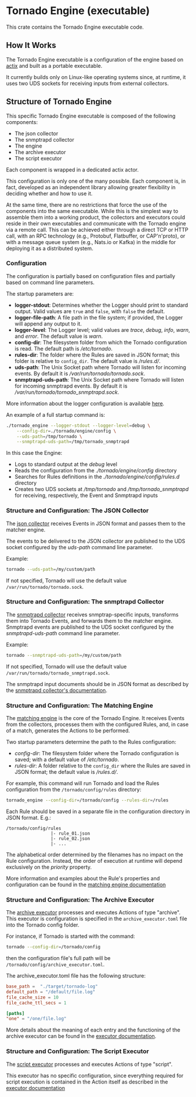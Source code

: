 # Tornado Engine (executable)

This crate contains the Tornado Engine executable code.

## How It Works

The Tornado Engine executable is a configuration of the engine based on [actix](https://github.com/actix/actix) and 
built as a portable executable.

It currently builds only on Linux-like operating systems since, at runtime, it uses two UDS sockets
for receiving inputs from external collectors.


## Structure of Tornado Engine

This specific Tornado Engine executable is composed of the following components:
- The json collector 
- The snmptrapd collector
- The engine 
- The archive executor
- The script executor
    
Each component is wrapped in a dedicated actix actor.
 
This configuration is only one of the many possible.  Each component is, in fact, developed as an
independent library allowing greater flexibility in deciding whether and how to use it.

At the same time, there are no restrictions that force the use of the components into the same
executable.  While this is the simplest way to assemble them into a working product, the
collectors and executors could reside in their own executables and communicate with the Tornado
engine via a remote call.  This can be achieved either through a direct TCP or HTTP call, with
an RPC technology (e.g., Protobuf, Flatbuffer, or CAP'n'proto), or with a message queue
system (e.g., Nats.io or Kafka) in the middle for deploying it as a distributed system.



### Configuration

The configuration is partially based on configuration files and partially based on
command line parameters.

The startup parameters are:
- __logger-stdout__:  Determines whether the Logger should print to standard output. 
  Valid values are `true` and `false`, with `false` the default.
- __logger-file-path__:  A file path in the file system; if provided, the Logger will 
  append any output to it.
- __logger-level__:  The Logger level; valid values are _trace_, _debug_, _info_, _warn_, and
  _error_.  The default value is _warn_.
- __config-dir__:  The filesystem folder from which the Tornado configuration is read.
  The default path is _/etc/tornado_.
- __rules-dir__:  The folder where the Rules are saved in JSON format; 
  this folder is relative to `config_dir`.  The default value is _/rules.d/_.
- __uds-path__:  The Unix Socket path where Tornado will listen for incoming events.
  By default it is _/var/run/tornado/tornado.sock_.
- __snmptrapd-uds-path__:  The Unix Socket path where Tornado will listen for incoming snmptrapd events.
  By default it is _/var/run/tornado/tornado_snmptrapd.sock_.
  
More information about the logger configuration is available [here](../../../common/logger/doc/README.md).

An example of a full startup command is:
```bash
./tornado_engine --logger-stdout --logger-level=debug \
    --config-dir=./tornado/engine/config \
    --uds-path=/tmp/tornado \
    --snmptrapd-uds-path=/tmp/tornado_snmptrapd
```

In this case the Engine:
- Logs to standard output at the _debug_ level
- Reads the configuration from the _./tornado/engine/config_ directory
- Searches for Rules definitions in the _./tornado/engine/config/rules.d_ directory
- Creates two UDS sockets at _/tmp/tornado_ and _/tmp/tornado_snmptrapd_ for receiving,
  respectively, the Event and Snmptrapd inputs  



### Structure and Configuration: The JSON Collector

The [json collector](../../../collector/json/doc/README.md)
receives Events in JSON format and passes them to the matcher engine.

The events to be delivered to the JSON collector are published to the UDS socket
configured by the _uds-path_ command line parameter.

Example:
```bash
tornado --uds-path=/my/custom/path
```   

If not specified, Tornado will use the default value `/var/run/tornado/tornado.sock`.



### Structure and Configuration:  The snmptrapd Collector

The [snmptrapd collector](../../../collector/snmptrapd/doc/README.md) receives snmptrap-specific
inputs, transforms them into Tornado Events, and forwards them to the matcher engine.  Snmptrapd
events are published to the UDS socket configured by the _snmptrapd-uds-path_ command line
parameter.

Example:
```bash
tornado --snmptrapd-uds-path=/my/custom/path
```   

If not specified, Tornado will use the default value `/var/run/tornado/tornado_snmptrapd.sock`.

The snmptrapd input documents should be in JSON format as described by the 
[snmptrapd collector's documentation](../../../collector/snmptrapd/doc/README.md).



### Structure and Configuration:  The Matching Engine

The [matching engine](../../../engine/matcher/doc/README.md) is the core of the Tornado Engine.
It receives Events from the collectors, 
processes them with the configured Rules, and, in case of a match, generates the Actions to be 
performed.  

Two startup parameters determine the path to the Rules configuration:
- _config-dir_:  The filesystem folder where the Tornado configuration is saved; 
  with a default value of _/etc/tornado_.
- _rules-dir_:  A folder relative to the `config_dir` where the Rules are saved in JSON format; 
  the default value is _/rules.d/_.

For example, this command will run Tornado and load the Rules configuration from the 
`/tornado/config/rules` directory:
```bash
tornado_engine --config-dir=/tornado/config --rules-dir=/rules
```  

Each Rule should be saved in a separate file in the configuration directory in JSON format.
E.g.:
```
/tornado/config/rules
                 |- rule_01.json
                 |- rule_02.json
                 |- ...
```

The alphabetical order determined by the filenames has no impact on the Rule configuration.
Instead, the order of execution at runtime will depend exclusively on the _priority_ property.

More information and examples about the Rule's properties and configuration can be found in the 
[matching engine documentation](../../../engine/matcher/doc/README.md) 


### Structure and Configuration:  The Archive Executor

The [archive executor](../../../executor/archive/doc/README.md) processes and executes Actions 
of type "archive".  This executor is configuration is specified in the `archive_executor.toml`
file into the Tornado config folder.

For instance, if Tornado is started with the command:
```bash
tornado --config-dir=/tornado/config
```  
then the configuration file's full path will be `/tornado/config/archive_executor.toml`.

The archive_executor.toml file has the following structure:
```toml
base_path =  "./target/tornado-log"
default_path = "/default/file.log"
file_cache_size = 10
file_cache_ttl_secs = 1

[paths]
"one" = "/one/file.log"
```  

More details about the meaning of each entry and the functioning of the 
archive executor can be found in the 
[executor documentation](../../../executor/archive/doc/README.md). 



### Structure and Configuration:  The Script Executor

The [script executor](../../../executor/script/doc/README.md) processes and executes Actions 
of type "script".

This executor has no specific configuration, since everything required for script execution is
contained in the Action itself as described in the 
[executor documentation](../../../executor/script/doc/README.md)
